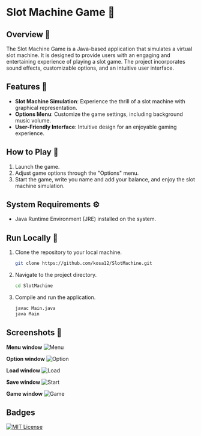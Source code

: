 # Slot Machine Game 🎰

## Overview 📖

The Slot Machine Game is a Java-based application that simulates a virtual slot machine. It is designed to provide users with an engaging and entertaining experience of playing a slot game. The project incorporates sound effects, customizable options, and an intuitive user interface.


## Features 📜

- **Slot Machine Simulation**: Experience the thrill of a slot machine with graphical representation.
- **Options Menu**: Customize the game settings, including background music volume.
- **User-Friendly Interface**: Intuitive design for an enjoyable gaming experience.

## How to Play 🧮

1. Launch the game.
2. Adjust game options through the "Options" menu.
3. Start the game, write you name and add your balance, and enjoy the slot machine simulation.


## System Requirements ⚙️

- Java Runtime Environment (JRE) installed on the system.


## Run Locally 🥁
1. Clone the repository to your local machine.
   ```bash
   git clone https://github.com/kosa12/SlotMachine.git

2. Navigate to the project directory.
    ```bash
    cd SlotMachine

3. Compile and run the application.
    ```bash
    javac Main.java
    java Main
   
## Screenshots 📸
**Menu window**
![Menu](scrennshots/Menu.png)

**Option window**
![Option](scrennshots/Option.png)

**Load window**
![Load](scrennshots/Load.png)

**Save window**
![Start](scrennshots/Save.png)

**Game window**
![Game](scrennshots/Game.png)
   
## Badges
[![MIT License](https://img.shields.io/badge/License-MIT-green.svg)](https://choosealicense.com/licenses/mit/)



